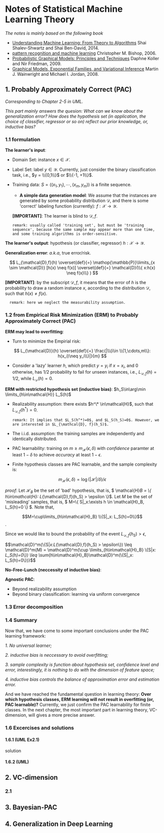 # Notes of Statistical Machine Learning Theory

*The notes is mainly based on the following book*

- [Understanding Machine Learning: From Theory to Algorithms](https://www.cs.huji.ac.il/~shais/UnderstandingMachineLearning/understanding-machine-learning-theory-algorithms.pdf)  Shai Shalev-Shwartz and Shai Ben-David, 2014.
- [pattern recognition and machine learning](http://users.isr.ist.utl.pt/~wurmd/Livros/school/Bishop%20-%20Pattern%20Recognition%20And%20Machine%20Learning%20-%20Springer%20%202006.pdf) Christopher M. Bishop, 2006.
- [Probabilistic Graphical Models: Principles and Techniques](https://mitpress.mit.edu/books/probabilistic-graphical-models) Daphne Koller and Nir Friedman, 2009.
- [Graphical Models, Exponential Families, and Variational Inference](https://people.eecs.berkeley.edu/~wainwrig/Papers/WaiJor08_FTML.pdf) Martin J. Wainwright and Michael I. Jordan, 2008.

## 1. Probably Approximately Correct (PAC)

*Corresponding to Chapter 2-5 in UML.*

*This part mainly answers the quesion: What can we know about the generalization error? How does the hypothesis set (in application, the choice of classifier, regressor or so on) reflect our prior knowledge, or, inductive bias?*

### 1.1 formulation

**The learner's input**:

- Domain Set: instance $x \in \mathcal{X}$.
- Label Set: label $y \in \mathcal{Y}$. Currently, just consider the binary classification task, i.e., $y = \\{0,1\\}$ or $\\{-1, +1\\}$.
- Training data: $S=((x_1, y_1), \cdots, (x_m,y_m))$ is a finite sequence.

  - **A simple data generation model**: We assume that the instances are generated by some probability distribution $\mathcal{D}$, and there is some 'correct' labeling function (currently): $f:\mathcal{X}\rightarrow\mathcal{Y}$.

  **[IMPORTANT]**: The learner is blind to $\mathcal{D}, f$.

      remark: usually called 'training set', but must be 'training sequence', because the same sample may appear more than one time, and some training algorithms is order-sensitive.
  
**The learner's output**: hypothesis (or classifier, regressor) $h: \mathcal{X}\rightarrow\mathcal{Y}$.

**Generalization error**: *a.k.a*, true error/risk.

$$
L_{\mathcal{D},f}(h) \overset{def}{=} \mathop{\mathbb{P}}\limits_{x \sim \mathcal{D}} [h(x) \neq f(x)] \overset{def}{=} \mathcal{D}(\\{ x:h(x) \neq f(x)\\} )
$$

  **[IMPORTANT]**: by the subscript $\mathcal{D}, f$, it means that the error of $h$ is the probability to draw a random instance $x$, according to the distribution $\mathcal{D}$, such that $h(x)\neq f(x)$.

      remark: here we neglect the measurability assumption.

### 1.2 from Empirical Risk Minimization (ERM) to Probably Approximately Correct (PAC)

**ERM may lead to overfitting**:

- Turn to minimize the Empirial risk:
  
$$
L_{\mathcal{D}}(h) \overset{def}{=} \frac{|\\{i\in \\{1,\cdots,m\\}: h(x_i)\neq y_i\\}|}{m}
$$

- Consider a 'lazy' learner $h$, which predict $y=y_i$ if $x=x_i$, and 0 otherwise, has 1/2 probability to fail for unseen instances, i.e., $L_{\mathcal{D}, f}(h)=1/2$, while $L_{\mathcal{D}}(h)=0$.

**ERM with restricted hypothesis set (inductive bias)**: $h_S\in\arg\min \limits_{h\in\mathcal{H}} L_S(h)$

- Realizability assumption: there exists $h^\* \in\mathcal{H}$, such that $L_{\mathcal{D}, f}(h^*)=0$.

      remark: It implies that $L_S(h^*)=0$, and $L_S(h_S)=0$. However, we are interested in $L_{\mathcal{D}, f}(h_S)$.

- The i.i.d. assumption: the training samples are independently and identically distributed.

- PAC learnability: training on $m\geq m_\mathcal{H}(\epsilon,\delta)$ with *confidence* paramter at least $1-\delta$ to achieve *accuracy* at least $1-\epsilon$.

- Finite hypothesis classes are PAC learnable, and the sample complexity is:

$$ m_\mathcal{H}(\epsilon,\delta)=\log(|\mathcal{H}|/\delta)/\epsilon $$
  
*proof*: Let $\mathcal{H}_B$ be the set of 'bad' hypothesis, that is, $ \mathcal{H}_B = \\{ h\in\mathcal{H}: L_{\mathcal{D},f}(h_S) > \epsilon \\}$. Let $M$ be the set of 'misleading' samples, that is, $ M=\\{ S|_x:\exists h \in \mathcal{H}_B, L_S(h)=0 \\} $. Note that,

$$M=\cup\limits_{h\in\mathcal{H}_B} \\{S|_x: L_S(h)=0\\}$$.

  Since we would like to bound the probability of the event $L_{\mathcal{D},f}(h_S) > \epsilon$,

$$\mathcal{D}^m(\\{S|_x:L_{\mathcal{D},f}(h_S) > \epsilon\\}) \leq \mathcal{D}^m(M) = \mathcal{D}^m(\cup \limits_{h\in\mathcal{H}_B} \\{S|_x: L_S(h)=0\\}) \leq \sum_{h\in\mathcal{H}_B}\mathcal{D}^m(\\{S|_x: L_S(h)=0\\})}$$


**No-Free-Lunch (neccessity of inductive bias)**:


**Agnostic PAC**:

- Beyond realizability assumption
- Beyond binary classification: learning via uniform convergence

### 1.3 Error decomposition

### 1.4 Summary

Now that, we have come to some important conclusions under the PAC learning framework:

*1. No universal learner;*

*2. inductive bias is neccessary to avoid overfitting;*

*3. sample complexity is function about hypothesis set, confidence level and error, interestingly, it is nothing to do with the dimension of feature space;*

*4. inductive bias controls the balance of approximation error and estimation error.*

And we have reached the fundamental question in learning theory: **Over which hypothesis classes, ERM learning will not result in overfitting (or, PAC learnable)?** Currently, we just confirm the PAC learnability for finite classes. In the next chapter, the most important part in learning theory, VC-dimension, will gives a more precise answer.

### 1.6 Excercises and solutions

#### 1.6.1 (UML Ex2.1)
solution

#### 1.6.2 (UML)

## 2. VC-dimension

### 2.1

## 3. Bayesian-PAC

## 4. Generalization in Deep Learning

